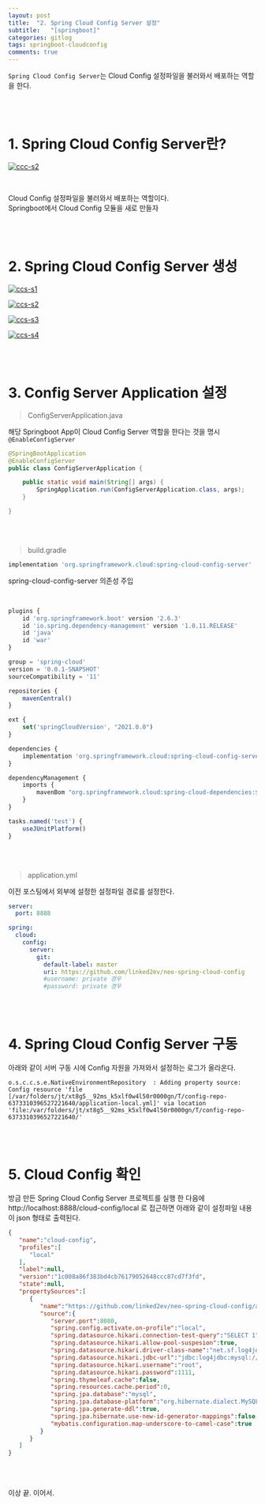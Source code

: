 ```yaml
---
layout: post
title:  "2. Spring Cloud Config Server 설정"
subtitle:   "[springboot]"
categories: gitlog
tags: springboot-cloudconfig
comments: true
---
```


`Spring Cloud Config Server`는 Cloud Config 설정파일을 불러와서 배포하는 역할을 한다.

<br><br>


# 1. Spring Cloud Config Server란?

[![ccc-s2](/assets/img/2022/ccc-s2.png)]() <br>

<br>

Cloud Config 설정파일을 불러와서 배포하는 역할이다.  
Springboot에서 Cloud Config 모듈을 새로 만들자

<br><br>


# 2. Spring Cloud Config Server 생성

[![ccs-s1](/assets/img/2022/ccs-s1.png)]() <br>

[![ccs-s2](/assets/img/2022/ccs-s2.png)]() <br>

[![ccs-s3](/assets/img/2022/ccs-s3.png)]() <br>

[![ccs-s4](/assets/img/2022/ccs-s4.png)]() <br>

<br><br>


# 3. Config Server Application 설정

> ConfigServerApplication.java

해당 Springboot App이 Cloud Config Server 역할을 한다는 것을 명시 `@EnableConfigServer`

```java
@SpringBootApplication
@EnableConfigServer
public class ConfigServerApplication {

    public static void main(String[] args) {
        SpringApplication.run(ConfigServerApplication.class, args);
    }

}
```

<br><br>


> build.gradle

```js
implementation 'org.springframework.cloud:spring-cloud-config-server'
```

spring-cloud-config-server 의존성 주입

<br>

```js
plugins {
    id 'org.springframework.boot' version '2.6.3'
    id 'io.spring.dependency-management' version '1.0.11.RELEASE'
    id 'java'
    id 'war'
}

group = 'spring-cloud'
version = '0.0.1-SNAPSHOT'
sourceCompatibility = '11'

repositories {
    mavenCentral()
}

ext {
    set('springCloudVersion', "2021.0.0")
}

dependencies {
    implementation 'org.springframework.cloud:spring-cloud-config-server'
}

dependencyManagement {
    imports {
        mavenBom "org.springframework.cloud:spring-cloud-dependencies:${springCloudVersion}"
    }
}

tasks.named('test') {
    useJUnitPlatform()
}
```

<br><br>


> application.yml

이전 포스팅에서 외부에 설정한 설정파일 경로를 설정한다.

```yml
server:
  port: 8888

spring:
  cloud:
    config:
      server:
        git:
          default-label: master
          uri: https://github.com/linked2ev/neo-spring-cloud-config
          #username: private 경우
          #password: private 경우
```

<br><br>


# 4. Spring Cloud Config Server 구동

아래와 같이 서버 구동 시에 Config 자원을 가져와서 설정하는 로그가 올라온다.

```
o.s.c.c.s.e.NativeEnvironmentRepository  : Adding property source: Config resource 'file [/var/folders/jt/xt8g5__92ms_k5xlf0w4l50r0000gn/T/config-repo-6373310396527221640/application-local.yml]' via location 'file:/var/folders/jt/xt8g5__92ms_k5xlf0w4l50r0000gn/T/config-repo-6373310396527221640/'
```

<br><br>

# 5. Cloud Config 확인

방금 만든 Spring Cloud Config Server 프로젝트를 실행 한 다음에  
http://localhost:8888/cloud-config/local 로 접근하면 아래와 같이 설정파일 내용이 json 형태로 출력된다.


```json
{
   "name":"cloud-config",
   "profiles":[
      "local"
   ],
   "label":null,
   "version":"1c008a86f383bd4cb76179052648ccc87cd7f3fd",
   "state":null,
   "propertySources":[
      {
         "name":"https://github.com/linked2ev/neo-spring-cloud-config/application-local.yml",
         "source":{
            "server.port":8080,
            "spring.config.activate.on-profile":"local",
            "spring.datasource.hikari.connection-test-query":"SELECT 1",
            "spring.datasource.hikari.allow-pool-suspesion":true,
            "spring.datasource.hikari.driver-class-name":"net.sf.log4jdbc.sql.jdbcapi.DriverSpy",
            "spring.datasource.hikari.jdbc-url":"jdbc:log4jdbc:mysql://localhost:3306/demo_neo?useUnicode=true&characterEncoding=utf-8&serverTimezone=UTC",
            "spring.datasource.hikari.username":"root",
            "spring.datasource.hikari.password":1111,
            "spring.thymeleaf.cache":false,
            "spring.resources.cache.period":0,
            "spring.jpa.database":"mysql",
            "spring.jpa.database-platform":"org.hibernate.dialect.MySQL5InnoDBDialect",
            "spring.jpa.generate-ddl":true,
            "spring.jpa.hibernate.use-new-id-generator-mappings":false,
            "mybatis.configuration.map-underscore-to-camel-case":true
         }
      }
   ]
}
```

<br><br>

이상 끝. 이어서.